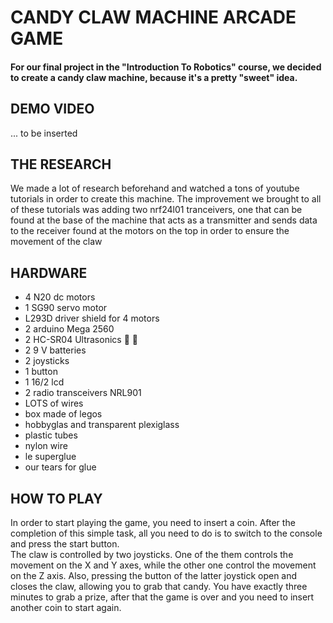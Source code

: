 # CANDY CLAW MACHINE ARCADE GAME
#### For our final project in the "Introduction To Robotics" course, we decided to create a candy claw machine, because it's a pretty "sweet" idea.

## DEMO VIDEO
... to be inserted
## THE RESEARCH
We made a lot of research beforehand and watched a tons of youtube tutorials in order to create this machine. The improvement we brought to all of these tutorials was adding two nrf24l01 tranceivers, one that can be found at the base of the machine that acts as a transmitter  and sends data to the receiver found at the motors on the top in order to ensure the movement of the claw

## HARDWARE 
- 4 N20 dc motors
- 1 SG90 servo motor
- L293D driver shield for 4 motors
- 2 arduino Mega 2560
- 2 HC-SR04 Ultrasonics :radio_button: :radio_button: 
- 2 9 V batteries
- 2 joysticks
- 1 button
- 1 16/2 lcd
- 2 radio transceivers NRL901 
- LOTS of wires
- box made of legos
- hobbyglas and transparent plexiglass
- plastic tubes
- nylon wire
- le superglue
- our tears for glue




## HOW TO PLAY

In order to start playing the game, you need to insert a coin. After the completion of this simple task, all you need to do is to switch to the console and press the start button.   
The claw is controlled by two joysticks. One of the them controls the movement on the X and Y axes, while the other one control the movement on the Z axis. Also, pressing the button of the latter joystick open and closes the claw, allowing you to grab that candy.
You have exactly three minutes to grab a prize, after that the game is over and you need to insert another coin to start again. 



